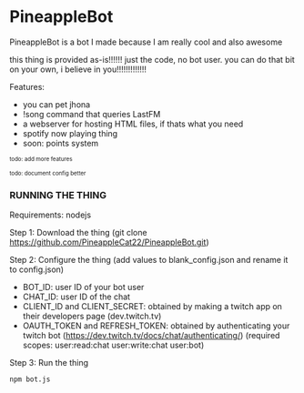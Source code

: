 # PineappleBot

PineappleBot is a bot I made because I am really cool and also awesome

this thing is provided as-is!!!!!! just the code, no bot user. you can do that bit on your own, i believe in you!!!!!!!!!!!!!

Features:
- you can pet jhona
- !song command that queries LastFM
- a webserver for hosting HTML files, if thats what you need
- spotify now playing thing
- soon: points system


<sub><sup>todo: add more features</sup></sub>

<sub><sup>todo: document config better</sup></sub>

### RUNNING THE THING
Requirements: nodejs

Step 1: Download the thing (git clone https://github.com/PineappleCat22/PineappleBot.git)

Step 2: Configure the thing (add values to blank_config.json and rename it to config.json)
- BOT_ID: user ID of your bot user
- CHAT_ID: user ID of the chat
- CLIENT_ID and CLIENT_SECRET: obtained by making a twitch app on their developers page (dev.twitch.tv)
- OAUTH_TOKEN and REFRESH_TOKEN: obtained by authenticating your twitch bot (https://dev.twitch.tv/docs/chat/authenticating/) (required scopes: user:read:chat user:write:chat user:bot)

Step 3: Run the thing

`npm bot.js`